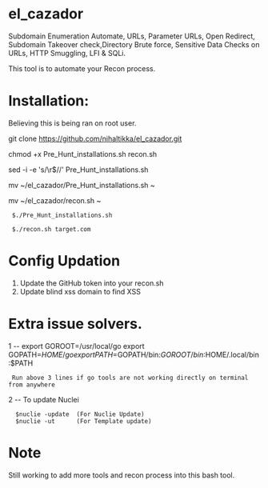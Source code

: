 # el_cazador
Subdomain Enumeration Automate, URLs, Parameter URLs, Open Redirect, Subdomain Takeover check,Directory Brute force, Sensitive Data Checks on URLs, HTTP Smuggling, LFI & SQLi.


This tool is to automate your Recon process.

# Installation:

Believing this is being ran on root user.

git clone https://github.com/nihaltikka/el_cazador.git

chmod +x Pre_Hunt_installations.sh recon.sh

sed -i -e 's/\r$//' Pre_Hunt_installations.sh

mv ~/el_cazador/Pre_Hunt_installations.sh ~

mv ~/el_cazador/recon.sh ~

     $./Pre_Hunt_installations.sh

     $./recon.sh target.com


# Config Updation

1) Update the GitHub token into your recon.sh
2) Update blind xss domain to find XSS 



# Extra issue solvers.

1 -- export GOROOT=/usr/local/go
     export GOPATH=$HOME/go
     export PATH=$GOPATH/bin:$GOROOT/bin:$HOME/.local/bin:$PATH
     
     Run above 3 lines if go tools are not working directly on terminal from anywhere
   
2 -- To update Nuclei 

      $nuclie -update  (For Nuclie Update)
      $nuclie -ut      (For Template update)



# Note 

Still working to add more tools and recon process into this bash tool.
